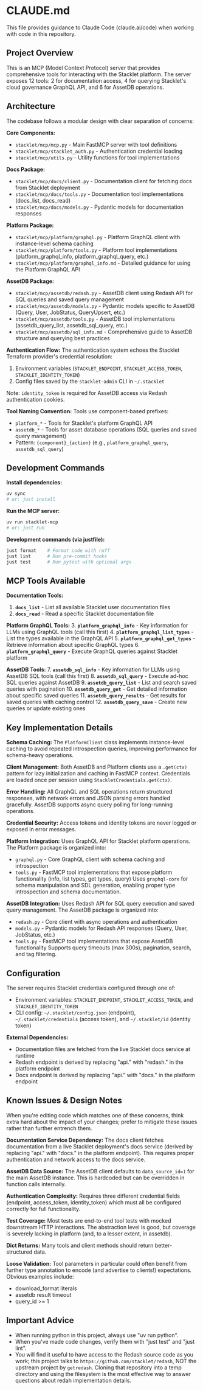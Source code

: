 # CLAUDE.md

This file provides guidance to Claude Code (claude.ai/code) when working with code in this repository.

## Project Overview

This is an MCP (Model Context Protocol) server that provides comprehensive tools for interacting with the Stacklet platform. The server exposes 12 tools: 2 for documentation access, 4 for querying Stacklet's cloud governance GraphQL API, and 6 for AssetDB operations.

## Architecture

The codebase follows a modular design with clear separation of concerns:

**Core Components:**
- `stacklet/mcp/mcp.py` - Main FastMCP server with tool definitions
- `stacklet/mcp/stacklet_auth.py` - Authentication credential loading
- `stacklet/mcp/utils.py` - Utility functions for tool implementations

**Docs Package:**
- `stacklet/mcp/docs/client.py` - Documentation client for fetching docs from Stacklet deployment
- `stacklet/mcp/docs/tools.py` - Documentation tool implementations (docs_list, docs_read)
- `stacklet/mcp/docs/models.py` - Pydantic models for documentation responses

**Platform Package:**
- `stacklet/mcp/platform/graphql.py` - Platform GraphQL client with instance-level schema caching
- `stacklet/mcp/platform/tools.py` - Platform tool implementations (platform_graphql_info, platform_graphql_query, etc.)
- `stacklet/mcp/platform/graphql_info.md` - Detailed guidance for using the Platform GraphQL API

**AssetDB Package:**
- `stacklet/mcp/assetdb/redash.py` - AssetDB client using Redash API for SQL queries and saved query management
- `stacklet/mcp/assetdb/models.py` - Pydantic models specific to AssetDB (Query, User, JobStatus, QueryUpsert, etc.)
- `stacklet/mcp/assetdb/tools.py` - AssetDB tool implementations (assetdb_query_list, assetdb_sql_query, etc.)
- `stacklet/mcp/assetdb/sql_info.md` - Comprehensive guide to AssetDB structure and querying best practices

**Authentication Flow:**
The authentication system echoes the Stacklet Terraform provider's credential resolution:
1. Environment variables (`STACKLET_ENDPOINT`, `STACKLET_ACCESS_TOKEN`, `STACKLET_IDENTITY_TOKEN`)
2. Config files saved by the `stacklet-admin` CLI in `~/.stacklet`

Note: `identity_token` is required for AssetDB access via Redash authentication cookies.

**Tool Naming Convention:**
Tools use component-based prefixes:
- `platform_*` - Tools for Stacklet's platform GraphQL API
- `assetdb_*` - Tools for asset database operations (SQL queries and saved query management)
- Pattern: `{component}_{action}` (e.g., `platform_graphql_query`, `assetdb_sql_query`)

## Development Commands

**Install dependencies:**
```bash
uv sync
# or: just install
```

**Run the MCP server:**
```bash
uv run stacklet-mcp
# or: just run
```

**Development commands (via justfile):**
```bash
just format    # Format code with ruff
just lint      # Run pre-commit hooks
just test      # Run pytest with optional args
```


## MCP Tools Available

**Documentation Tools:**
1. **`docs_list`** - List all available Stacklet user documentation files
2. **`docs_read`** - Read a specific Stacklet documentation file

**Platform GraphQL Tools:**
3. **`platform_graphql_info`** - Key information for LLMs using GraphQL tools (call this first)
4. **`platform_graphql_list_types`** - List the types available in the GraphQL API
5. **`platform_graphql_get_types`** - Retrieve information about specific GraphQL types
6. **`platform_graphql_query`** - Execute GraphQL queries against Stacklet platform

**AssetDB Tools:**
7. **`assetdb_sql_info`** - Key information for LLMs using AssetDB SQL tools (call this first)
8. **`assetdb_sql_query`** - Execute ad-hoc SQL queries against AssetDB
9. **`assetdb_query_list`** - List and search saved queries with pagination
10. **`assetdb_query_get`** - Get detailed information about specific saved queries
11. **`assetdb_query_results`** - Get results for saved queries with caching control
12. **`assetdb_query_save`** - Create new queries or update existing ones

## Key Implementation Details

**Schema Caching:** The `PlatformClient` class implements instance-level caching to avoid repeated introspection queries, improving performance for schema-heavy operations.

**Client Management:** Both AssetDB and Platform clients use a `.get(ctx)` pattern for lazy initialization and caching in FastMCP context. Credentials are loaded once per session using `StackletCredentials.get(ctx)`.

**Error Handling:** All GraphQL and SQL operations return structured responses, with network errors and JSON parsing errors handled gracefully. AssetDB supports async query polling for long-running operations.

**Credential Security:** Access tokens and identity tokens are never logged or exposed in error messages.

**Platform Integration:** Uses GraphQL API for Stacklet platform operations. The Platform package is organized into:
- `graphql.py` - Core GraphQL client with schema caching and introspection
- `tools.py` - FastMCP tool implementations that expose platform functionality (info, list types, get types, query)
Uses `graphql-core` for schema manipulation and SDL generation, enabling proper type introspection and schema documentation.

**AssetDB Integration:** Uses Redash API for SQL query execution and saved query management. The AssetDB package is organized into:
- `redash.py` - Core client with async operations and authentication
- `models.py` - Pydantic models for Redash API responses (Query, User, JobStatus, etc.)
- `tools.py` - FastMCP tool implementations that expose AssetDB functionality
Supports query timeouts (max 300s), pagination, search, and tag filtering.

## Configuration

The server requires Stacklet credentials configured through one of:
- Environment variables: `STACKLET_ENDPOINT`, `STACKLET_ACCESS_TOKEN`, and `STACKLET_IDENTITY_TOKEN`
- CLI config: `~/.stacklet/config.json` (endpoint), `~/.stacklet/credentials` (access token), and `~/.stacklet/id` (identity token)

**External Dependencies:**
- Documentation files are fetched from the live Stacklet docs service at runtime
- Redash endpoint is derived by replacing "api." with "redash." in the platform endpoint
- Docs endpoint is derived by replacing "api." with "docs." in the platform endpoint

## Known Issues & Design Notes

When you're editing code which matches one of these concerns, think extra hard about
the impact of your changes; prefer to mitigate these issues rather than further
entrench them.

**Documentation Service Dependency:** The docs client fetches documentation from a live Stacklet deployment's docs service (derived by replacing "api." with "docs." in the platform endpoint). This requires proper authentication and network access to the docs service.

**AssetDB Data Source:** The AssetDB client defaults to `data_source_id=1` for the main AssetDB instance. This is hardcoded but can be overridden in function calls
internally.

**Authentication Complexity:** Requires three different credential fields (endpoint, access_token, identity_token) which must all be configured correctly for full functionality.

**Test Coverage:** Most tests are end-to-end tool tests with mocked downstream HTTP
interactions. The abstraction level is good, but coverage is severely lacking in
platform (and, to a lesser extent, in assetdb).

**Dict Returns:** Many tools and client methods should return better-structured data.

**Loose Validation:** Tool parameters in particular could often benefit from further
type annotation to encode (and advertise to clients!) expectations. Obvious examples include:
- download_format literals
- assetdb result timeout
- query_id >= 1

## Important Advice

- When running python in this project, always use "uv run python".
- When you've made code changes, verify them with "just test" and "just lint".
- You will find it useful to have access to the Redash source code as you work; this
  project talks to `https://github.com/stacklet/redash`, NOT the upstream project by
  `getredash`. Cloning that repository into a temp directory and using the filesystem
  is the most effective way to answer questions about redah implementation details.

